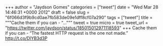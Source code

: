
+++
author = "Jaydson Gomes"
categories = ["tweet"]
date = "Wed Mar 28 14:46:31 +0000 2012"
draft = false
slug = "6f066d3f9b9cd0ae7fb583de09e1dff8cf07a290"
tags = ["tweet"]
title = """Cache them if you can - “..."""
tweet = true
micro = true
tweet_url = "https://twitter.com/jaydson/status/185015012971118593"
+++
Cache them if you can - “The fastest HTTP request is the one not made.” http://t.co/DlYB3d3P
